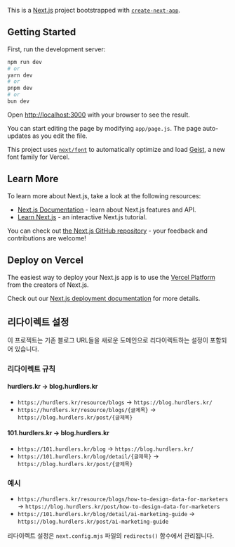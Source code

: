 This is a [Next.js](https://nextjs.org) project bootstrapped with [`create-next-app`](https://github.com/vercel/next.js/tree/canary/packages/create-next-app).

## Getting Started

First, run the development server:

```bash
npm run dev
# or
yarn dev
# or
pnpm dev
# or
bun dev
```

Open [http://localhost:3000](http://localhost:3000) with your browser to see the result.

You can start editing the page by modifying `app/page.js`. The page auto-updates as you edit the file.

This project uses [`next/font`](https://nextjs.org/docs/app/building-your-application/optimizing/fonts) to automatically optimize and load [Geist](https://vercel.com/font), a new font family for Vercel.

## Learn More

To learn more about Next.js, take a look at the following resources:

- [Next.js Documentation](https://nextjs.org/docs) - learn about Next.js features and API.
- [Learn Next.js](https://nextjs.org/learn) - an interactive Next.js tutorial.

You can check out [the Next.js GitHub repository](https://github.com/vercel/next.js) - your feedback and contributions are welcome!

## Deploy on Vercel

The easiest way to deploy your Next.js app is to use the [Vercel Platform](https://vercel.com/new?utm_medium=default-template&filter=next.js&utm_source=create-next-app&utm_campaign=create-next-app-readme) from the creators of Next.js.

Check out our [Next.js deployment documentation](https://nextjs.org/docs/app/building-your-application/deploying) for more details.

## 리다이렉트 설정

이 프로젝트는 기존 블로그 URL들을 새로운 도메인으로 리다이렉트하는 설정이 포함되어 있습니다.

### 리다이렉트 규칙

#### hurdlers.kr → blog.hurdlers.kr
- `https://hurdlers.kr/resource/blogs` → `https://blog.hurdlers.kr/`
- `https://hurdlers.kr/resource/blogs/{글제목}` → `https://blog.hurdlers.kr/post/{글제목}`

#### 101.hurdlers.kr → blog.hurdlers.kr  
- `https://101.hurdlers.kr/blog` → `https://blog.hurdlers.kr/`
- `https://101.hurdlers.kr/blog/detail/{글제목}` → `https://blog.hurdlers.kr/post/{글제목}`

### 예시
- `https://hurdlers.kr/resource/blogs/how-to-design-data-for-marketers` → `https://blog.hurdlers.kr/post/how-to-design-data-for-marketers`
- `https://101.hurdlers.kr/blog/detail/ai-marketing-guide` → `https://blog.hurdlers.kr/post/ai-marketing-guide`

리다이렉트 설정은 `next.config.mjs` 파일의 `redirects()` 함수에서 관리됩니다.
